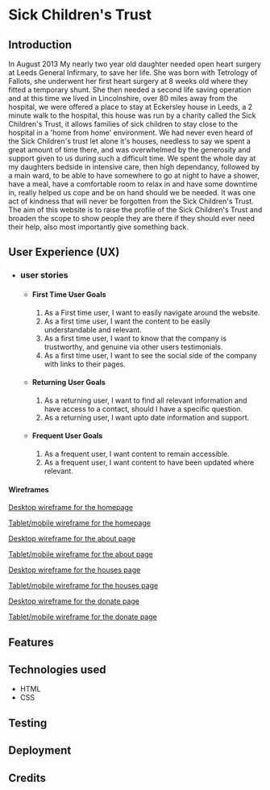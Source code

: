 # Sick Children's Trust

## Introduction

In August 2013 My nearly two year old daughter needed open heart surgery at Leeds General Infirmary, to save her life. She was born with Tetrology of Fallots, she underwent her first heart surgery at 8 weeks old where they fitted a temporary shunt.
She then needed a second life saving operation and at this time we lived in Lincolnshire, over 80 miles away from the hospital, we were offered a place to stay at Eckersley house in Leeds, a 2 minute walk to the hospital, this house was run by a charity called the Sick Children's Trust, it allows families of sick children to stay close to the hospital in a 'home from home' environment.
We had never even heard of the Sick Children's trust let alone it's houses, needless to say we spent a great amount of time there, and was overwhelmed by the generosity and support given to us during such a difficult time.
We spent the whole day at my daughters bedside in intensive care, then high dependancy, followed by a main ward, to be able to have somewhere to go at night to have a shower, have a meal, have a comfortable room to relax in and have some downtime in, really helped us cope and be on hand should we be needed.
It was one act of kindness that will never be forgotten from the Sick Children's Trust.
The aim of this website is to raise the profile of the Sick Children's Trust and broaden the scope to show people they are there if they should ever need their help, also most importantly give something back.

## User Experience (UX)

- ### user stories
    - #### First Time User Goals
        1. As a First time user, I want to easily navigate around the website.
        2. As a first time user, I want the content to be easily understandable and relevant.
        3. As a first time user, I want to know that the company is trustworthy, and genuine via other users testimonials.
        4. As a first time user, I want to see the social side of the company with links to their pages.

    - #### Returning User Goals
        1. As a returning user, I want to find all relevant information and have access to a contact, should I have a specific question.
        2. As a returning user, I want upto date information and support.

    - #### Frequent User Goals
        1. As a frequent user, I want content to remain accessible.
        2. As a frequent user, I want content to have been updated where relevant.
    










#### Wireframes
    
[Desktop wireframe for the homepage](./assets/wireframes/home-desktop.png)

[Tablet/mobile wireframe for the homepage](./assets/wireframes/home-tablet-mobile.png)

[Desktop wireframe for the about page](./assets/wireframes/about-desktop.png)

[Tablet/mobile wireframe for the about page](./assets/wireframes/about-tablet-mobile.png)

[Desktop wireframe for the houses page](./assets/wireframes/houses-desktop.png)

[Tablet/mobile wireframe for the houses page](./assets/wireframes/houses-tablet-mobile.png)

[Desktop wireframe for the donate page](./assets/wireframes/donate-desktop.png)

[Tablet/mobile wireframe for the donate page](./assets/wireframes/donate-tablet-mobile.png)
    




## Features
## Technologies used

- HTML
- CSS

## Testing
## Deployment
## Credits